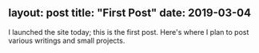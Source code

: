 layout: post
title: "First Post"
date: 2019-03-04
---

I launched the site today; this is the first post. Here's where I plan to post various writings and small projects.